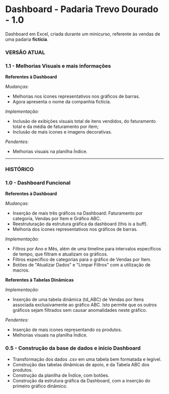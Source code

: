 # Dashboard - Padaria Trevo Dourado - 1.0
Dashboard em Excel, criada durante um minicurso, referente às vendas de uma padaria **fictícia**.

### VERSÃO ATUAL
### 1.1 - Melhorias Visuais e mais informações

**Referentes à Dashboard**

  *Mudanças:*
  - Melhorias nos ícones representativos nos gráficos de barras.
  - Agora apresenta o nome da companhia fictícia.
  
  *Implementação:*
  - Inclusão de exibições visuais total de itens vendidos, do faturamento total e da média de faturamento por item;
  - Inclusão de mais ícones e imagens decorativas.
  
  *Pendentes:*
  - Melhorias visuais na planilha Índice.
  
_______________________________________________________________________________________________
### HISTÓRICO
### 1.0 - Dashboard Funcional

**Referentes à Dashboard**

  *Mudanças:*
  - Inserção de mais três gráficos na Dashboard: Faturamento por categoria, Vendas por Item e Gráfico ABC.
  - Reestruturação da estrutura gráfica da dashboard (this is a buff).
  - Melhoria dos ícones representativos nos gráficos de barras.
  
  *Implementação:*
  - Filtros por Ano e Mês, além de uma timeline para intervalos específicos de tempo, que filtram e atualizam os gráficos.
  - Filtros específico de categorias para o gráfico de Vendas por Item.
  - Botões de "Atualizar Dados" e "Limpar Filtros" com a utilização de macros. 
  
**Referentes à Tabelas Dinâmicas**

  *Implementação:*
  - Inserção de uma tabela dinâmica (td_ABC) de Vendas por Itens associada exclusivamente ao gráfico ABC. Isto permite que os outros gráficos sejam filtrados sem causar anomalidades neste gráfico.
  
  *Pendentes:*
  - Inserção de mais ícones representando os produtos.
  - Melhorias visuais na planilha Índice.
  
### 0.5 - Construção da base de dados e início Dashboard

  - Transformação dos dados .csv em uma tabela bem formatada e legível.
  - Construção das tabelas dinâmicas de apoio, e da Tabela ABC dos produtos.
  - Construção da planilha de Índice, com botões.
  - Construção da estrutura gráfica da Dashboard, com a inserção do primeiro gráfico dinâmico.

